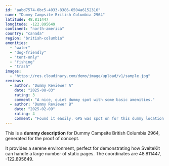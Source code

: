 ```yaml
---
id: "aabd7574-6bc5-4033-8386-6504a6152316"
name: "Dummy Campsite British Columbia 2964"
latitude: 48.811447
longitude: -122.895649
continent: "north-america"
country: "canada"
region: "british-columbia"
amenities:
  - "water"
  - "dog-friendly"
  - "tent-only"
  - "fishing"
  - "trash"
images:
  - "https://res.cloudinary.com/demo/image/upload/v1/sample.jpg"
reviews:
  - author: "Dummy Reviewer A"
    date: "2025-08-03"
    rating: 3
    comment: "A nice, quiet dummy spot with some basic amenities."
  - author: "Dummy Reviewer B"
    date: "2025-02-09"
    rating: 4
    comment: "Found it easily. GPS was spot on for this dummy location."
---
```


This is a **dummy description** for Dummy Campsite British Columbia 2964, generated for the proof of concept.

It provides a serene environment, perfect for demonstrating how SvelteKit can handle a large number of static pages. The coordinates are 48.811447, -122.895649.
